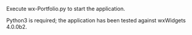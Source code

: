 Execute wx-Portfolio.py to start the application. 

Python3 is required; the application has been tested against wxWidgets 4.0.0b2.